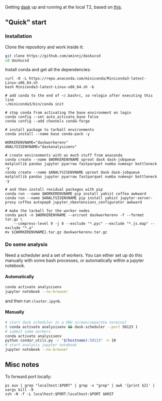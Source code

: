 Getting [dask](https://distributed.dask.org/en/latest/) up and running at the local T2, based on [this](https://github.com/aminnj/redis-htcondor).

## "Quick" start

### Installation

Clone the repository and work inside it:
```bash
git clone https://github.com/aminnj/daskucsd
cd daskucsd
```

Install conda and get all the dependencies:
```
curl -O -L https://repo.anaconda.com/miniconda/Miniconda3-latest-Linux-x86_64.sh
bash Miniconda3-latest-Linux-x86_64.sh -b 

# add conda to the end of ~/.bashrc, so relogin after executing this line
~/miniconda3/bin/conda init

# stop conda from activating the base environment on login
conda config --set auto_activate_base false
conda config --add channels conda-forge

# install package to tarball environments
conda install --name base conda-pack -y

WORKERENVNAME="daskworkerenv"
ANALYSISENVNAME="daskanalysisenv"

# create environments with as much stuff from anaconda
conda create --name $WORKERENVNAME uproot dask dask-jobqueue matplotlib pandas jupyter pyarrow fastparquet numba numexpr bottleneck -y
conda create --name $ANALYSISENVNAME uproot dask dask-jobqueue matplotlib pandas jupyter pyarrow fastparquet numba numexpr bottleneck -y

# and then install residual packages with pip
conda run --name $WORKERENVNAME pip install yahist coffea awkward
conda run --name $ANALYSISENVNAME pip install yahist jupyter-server-proxy coffea autopep8 jupyter_nbextensions_configurator awkward

# make the tarball for the worker nodes
conda pack -n $WORKERENVNAME --arcroot daskworkerenv -f --format tar.gz \
    --compress-level 9 -j 8 --exclude "*.pyc" --exclude "*.js.map" --exclude "*.a"
mv ${WORKERENVNAME}.tar.gz daskworkerenv.tar.gz
```


### Do some analysis

Need a scheduler and a set of workers. You can either set up do this manually 
with some bash processes, or automatically within a jupyter notebook.

#### Automatically

```bash
conda activate analysisenv
jupyter notebook --no-browser
```
and then run `cluster.ipynb`.

#### Manually

```bash
# start dask scheduler in a GNU screen/separate terminal
( conda activate analysisenv && dask-scheduler --port 50123 )
# submit some workers
conda activate analysisenv
python condor_utils.py -r "$(hostname):50123" -n 10
# start analysis jupyter notebook
jupyter notebook --no-browser
```

## Misc notes

To forward port locally:
```
ps aux | grep "localhost:$PORT" | grep -v "grep" | awk '{print $2}' | xargs kill -9
ssh -N -f -L localhost:$PORT:localhost:$PORT $HOST
```

